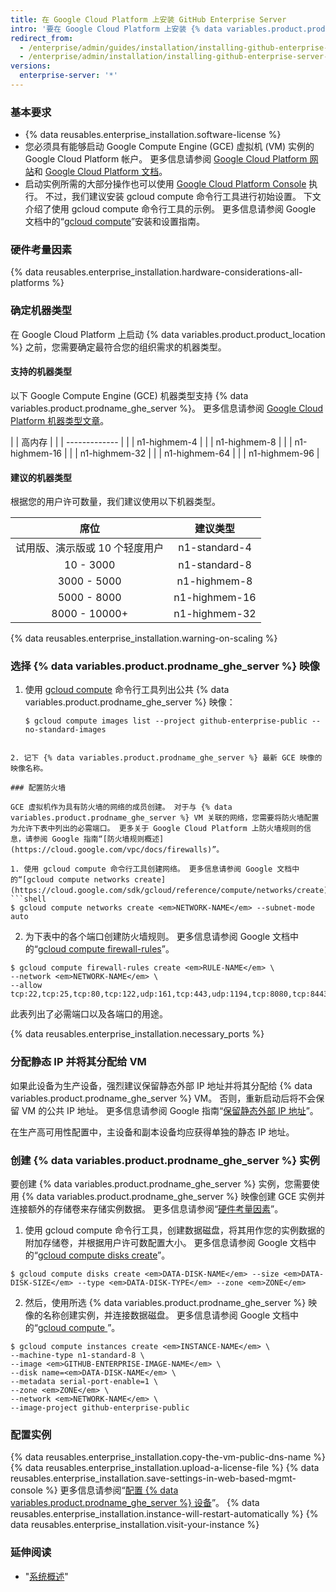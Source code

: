 ```yaml
---
title: 在 Google Cloud Platform 上安装 GitHub Enterprise Server
intro: '要在 Google Cloud Platform 上安装 {% data variables.product.prodname_ghe_server %}，您必须部署到受支持的机器类型上，并使用持久标准磁盘或持久 SSD。'
redirect_from:
  - /enterprise/admin/guides/installation/installing-github-enterprise-on-google-cloud-platform/
  - /enterprise/admin/installation/installing-github-enterprise-server-on-google-cloud-platform
versions:
  enterprise-server: '*'
---
```


### 基本要求

- {% data reusables.enterprise_installation.software-license %}
- 您必须具有能够启动 Google Compute Engine (GCE) 虚拟机 (VM) 实例的 Google Cloud Platform 帐户。 更多信息请参阅 [Google Cloud Platform 网站](https://cloud.google.com/)和 [Google Cloud Platform 文档](https://cloud.google.com/docs/)。
- 启动实例所需的大部分操作也可以使用 [Google Cloud Platform Console](https://cloud.google.com/compute/docs/console) 执行。 不过，我们建议安装 gcloud compute 命令行工具进行初始设置。 下文介绍了使用 gcloud compute 命令行工具的示例。 更多信息请参阅 Google 文档中的“[gcloud compute](https://cloud.google.com/compute/docs/gcloud-compute/)”安装和设置指南。

### 硬件考量因素

{% data reusables.enterprise_installation.hardware-considerations-all-platforms %}

### 确定机器类型

在 Google Cloud Platform 上启动 {% data variables.product.product_location %} 之前，您需要确定最符合您的组织需求的机器类型。

#### 支持的机器类型

以下 Google Compute Engine (GCE) 机器类型支持 {% data variables.product.prodname_ghe_server %}。 更多信息请参阅 [Google Cloud Platform 机器类型文章](https://cloud.google.com/compute/docs/machine-types)。

|  | 高内存           |
|  | ------------- |
|  | n1-highmem-4  |
|  | n1-highmem-8  |
|  | n1-highmem-16 |
|  | n1-highmem-32 |
|  | n1-highmem-64 |
|  | n1-highmem-96 |

#### 建议的机器类型

根据您的用户许可数量，我们建议使用以下机器类型。

|        席位         |     建议类型      |
|:-----------------:|:-------------:|
| 试用版、演示版或 10 个轻度用户 | n1-standard-4 |
|     10 - 3000     | n1-standard-8 |
|    3000 - 5000    | n1-highmem-8  |
|    5000 - 8000    | n1-highmem-16 |
|   8000 - 10000+   | n1-highmem-32 |

{% data reusables.enterprise_installation.warning-on-scaling %}

### 选择 {% data variables.product.prodname_ghe_server %} 映像

1. 使用 [gcloud compute](https://cloud.google.com/compute/docs/gcloud-compute/) 命令行工具列出公共 {% data variables.product.prodname_ghe_server %} 映像：
   ```shell
   $ gcloud compute images list --project github-enterprise-public --no-standard-images
  ```

2. 记下 {% data variables.product.prodname_ghe_server %} 最新 GCE 映像的映像名称。

### 配置防火墙

GCE 虚拟机作为具有防火墙的网络的成员创建。 对于与 {% data variables.product.prodname_ghe_server %} VM 关联的网络，您需要将防火墙配置为允许下表中列出的必需端口。 更多关于 Google Cloud Platform 上防火墙规则的信息，请参阅 Google 指南“[防火墙规则概述](https://cloud.google.com/vpc/docs/firewalls)”。

1. 使用 gcloud compute 命令行工具创建网络。 更多信息请参阅 Google 文档中的“[gcloud compute networks create](https://cloud.google.com/sdk/gcloud/reference/compute/networks/create)”。
  ```shell
  $ gcloud compute networks create <em>NETWORK-NAME</em> --subnet-mode auto
  ```
2. 为下表中的各个端口创建防火墙规则。 更多信息请参阅 Google 文档中的“[gcloud compute firewall-rules](https://cloud.google.com/sdk/gcloud/reference/compute/firewall-rules/)”。
  ```shell
  $ gcloud compute firewall-rules create <em>RULE-NAME</em> \
  --network <em>NETWORK-NAME</em> \
  --allow tcp:22,tcp:25,tcp:80,tcp:122,udp:161,tcp:443,udp:1194,tcp:8080,tcp:8443,tcp:9418,icmp
  ```
  此表列出了必需端口以及各端口的用途。

  {% data reusables.enterprise_installation.necessary_ports %}

### 分配静态 IP 并将其分配给 VM

如果此设备为生产设备，强烈建议保留静态外部 IP 地址并将其分配给 {% data variables.product.prodname_ghe_server %} VM。 否则，重新启动后将不会保留 VM 的公共 IP 地址。 更多信息请参阅 Google 指南“[保留静态外部 IP 地址](https://cloud.google.com/compute/docs/configure-instance-ip-addresses)”。

在生产高可用性配置中，主设备和副本设备均应获得单独的静态 IP 地址。

### 创建 {% data variables.product.prodname_ghe_server %} 实例

要创建 {% data variables.product.prodname_ghe_server %} 实例，您需要使用 {% data variables.product.prodname_ghe_server %} 映像创建 GCE 实例并连接额外的存储卷来存储实例数据。 更多信息请参阅“[硬件考量因素](#hardware-considerations)”。

1. 使用 gcloud compute 命令行工具，创建数据磁盘，将其用作您的实例数据的附加存储卷，并根据用户许可数配置大小。 更多信息请参阅 Google 文档中的“[gcloud compute disks create](https://cloud.google.com/sdk/gcloud/reference/compute/disks/create)”。
  ```shell
  $ gcloud compute disks create <em>DATA-DISK-NAME</em> --size <em>DATA-DISK-SIZE</em> --type <em>DATA-DISK-TYPE</em> --zone <em>ZONE</em>
  ```

2. 然后，使用所选 {% data variables.product.prodname_ghe_server %} 映像的名称创建实例，并连接数据磁盘。 更多信息请参阅 Google 文档中的“[gcloud compute ](https://cloud.google.com/sdk/gcloud/reference/compute/instances/create)”。
  ```shell
  $ gcloud compute instances create <em>INSTANCE-NAME</em> \
  --machine-type n1-standard-8 \
  --image <em>GITHUB-ENTERPRISE-IMAGE-NAME</em> \
  --disk name=<em>DATA-DISK-NAME</em> \
  --metadata serial-port-enable=1 \
  --zone <em>ZONE</em> \
  --network <em>NETWORK-NAME</em> \
  --image-project github-enterprise-public
  ```

### 配置实例

{% data reusables.enterprise_installation.copy-the-vm-public-dns-name %}
{% data reusables.enterprise_installation.upload-a-license-file %}
{% data reusables.enterprise_installation.save-settings-in-web-based-mgmt-console %} 更多信息请参阅“[配置 {% data variables.product.prodname_ghe_server %} 设备](/enterprise/admin/guides/installation/configuring-the-github-enterprise-server-appliance)”。
{% data reusables.enterprise_installation.instance-will-restart-automatically %}
{% data reusables.enterprise_installation.visit-your-instance %}

### 延伸阅读

- "[系统概述](/enterprise/admin/guides/installation/system-overview)"
